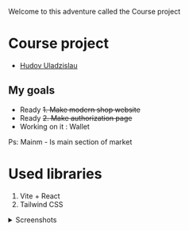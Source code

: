 Welcome to this adventure called the Course project
# Course project
- [Hudov Uladzislau](https://github.com/Vladislavius12)

## My goals
- Ready
 <del>1. Make modern shop website</del>
- Ready
 <del>2. Make authorization page </del> 
- Working on it
: Wallet

Ps: Mainm - Is main section of market 

# Used libraries
1. Vite + React
2. Tailwind CSS

<details>
  <summary>Screenshots</summary>
  
   - Project prototype:
   ![Image alt](Layout.png)

   - Project working prototype:
   ![Image alt](Working_prototype_1.png)

   - Mobile version of site:
   ![Image alt](Working_prototype_2.png)

   - Screenshot of the work done:
   ![Image alt](Working_prototype_3.png)  
</details>
